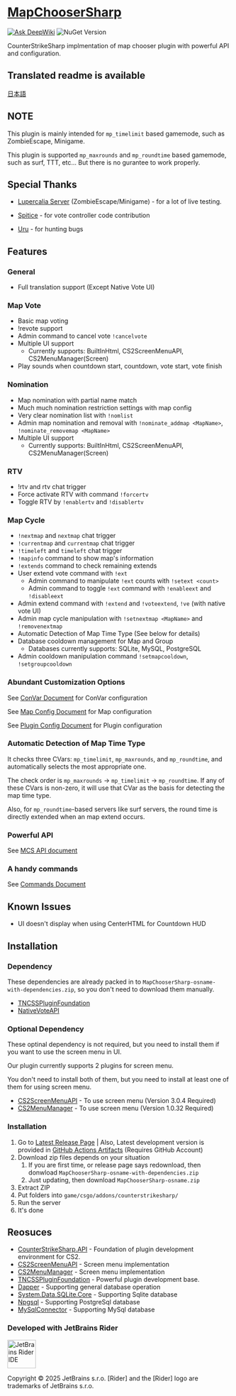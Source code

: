 ﻿# [MapChooserSharp](https://github.com/fltuna/MapChooserSharp)

[![Ask DeepWiki](https://deepwiki.com/badge.svg)](https://deepwiki.com/fltuna/MapChooserSharp) ![NuGet Version](https://img.shields.io/nuget/v/MapChooserSharp.API)


CounterStrikeSharp implmentation of map chooser plugin with powerful API and configuration.

## Translated readme is available

[日本語](README_JA.md)

## NOTE

This plugin is mainly intended for `mp_timelimit` based gamemode, such as ZombieEscape, Minigame.

This plugin is supported `mp_maxrounds` and `mp_roundtime` based gamemode, such as surf, TTT, etc... But there is no gurantee to work properly.


## Special Thanks

- [Lupercalia Server](https://steamcommunity.com/groups/lupercalia) (ZombieEscape/Minigame) - for a lot of live testing.

- [Spitice](https://github.com/spitice) - for vote controller code contribution
- [Uru](https://github.com/2vg) - for hunting bugs

## Features

### General

- Full translation support (Except Native Vote UI)

### Map Vote

- Basic map voting
- !revote support
- Admin command to cancel vote `!cancelvote`
- Multiple UI support
   - Currently supports: BuiltInHtml, CS2ScreenMenuAPI, CS2MenuManager(Screen)
- Play sounds when countdown start, countdown, vote start, vote finish

### Nomination

- Map nomination with partial name match
- Much much nomination restriction settings with map config
- Very clear nomination list with `!nomlist`
- Admin map nomination and removal with `!nominate_addmap <MapName>`, `!nominate_removemap <MapName>`
- Multiple UI support
   - Currently supports: BuiltInHtml, CS2ScreenMenuAPI, CS2MenuManager(Screen)

### RTV

- !rtv and rtv chat trigger
- Force activate RTV with command `!forcertv`
- Toggle RTV by `!enablertv` and `!disablertv`

### Map Cycle

- `!nextmap` and `nextmap` chat trigger
- `!currentmap` and `currentmap` chat trigger
- `!timeleft` and `timeleft` chat trigger
- `!mapinfo` command to show map's information
- `!extends` command to check remaining extends
- User extend vote command with `!ext`
    - Admin command to manipulate `!ext` counts with `!setext <count>`
    - Admin command to toggle `!ext` command with `!enableext` and `!disableext`
- Admin extend command with `!extend` and `!voteextend`, `!ve` (with native vote UI)
- Admin map cycle manipulation with `!setnextmap <MapName>` and `!removenextmap`
- Automatic Detection of Map Time Type (See below for details)
- Database cooldown management for Map and Group
  - Databases currently supports: SQLite, MySQL, PostgreSQL
- Admin cooldown manipulation command `!setmapcooldown`, `!setgroupcooldown`

### Abundant Customization Options

See [ConVar Document](docs/en/configuration/CONVAR.md) for ConVar configuration

See [Map Config Document](docs/en/configuration/MAP_CONFIG.md) for Map configuration

See [Plugin Config Document](docs/en/configuration/PLUGIN_CONFIG.md) for Plugin configuration

### Automatic Detection of Map Time Type

It checks three CVars: `mp_timelimit`, `mp_maxrounds`, and `mp_roundtime`, and automatically selects the most appropriate one.

The check order is `mp_maxrounds` -> `mp_timelimit` -> `mp_roundtime`. If any of these CVars is non-zero, it will use that CVar as the basis for detecting the map time type.

Also, for `mp_roundtime`-based servers like surf servers, the round time is directly extended when an map extend occurs.

### Powerful API

See [MCS API document](docs/en/development/USING_MCS_API.md)

### A handy commands

See [Commands Document](docs/en/COMMANDS.md)

## Known Issues

- UI doesn't display when using CenterHTML for Countdown HUD

## Installation

### Dependency

These dependencies are already packed in to `MapChooserSharp-osname-with-dependencies.zip`, so you don't need to download them manually.

- [TNCSSPluginFoundation](https://github.com/fltuna/TNCSSPluginFoundation/releases/latest)
- [NativeVoteAPI](https://github.com/fltuna/NativeVoteAPI-CS2/releases/latest)

### Optional Dependency

These optinal dependency is not required, but you need to install them if you want to use the screen menu in UI.

Our plugin currently supports 2 plugins for screen menu.

You don't need to install both of them, but you need to install at least one of them for using screen menu.

- [CS2ScreenMenuAPI](https://github.com/T3Marius/CS2ScreenMenuAPI) - To use screen menu (Version 3.0.4 Required)
- [CS2MenuManager](https://github.com/schwarper/CS2MenuManager) - To use screen menu (Version 1.0.32 Required)

### Installation

1. Go to [Latest Release Page](https://github.com/fltuna/MapChooserSharp/releases/latest) | Also, Latest development version is provided in [GitHub Actions Artifacts](https://github.com/fltuna/MapChooserSharp/actions) (Requires GitHub Account)
2. Download zip files depends on your situation
   1. If you are first time, or release page says redownload, then donwload `MapChooserSharp-osname-with-dependencies.zip`
   2. Just updating, then download `MapChooserSharp-osname.zip`
3. Extract ZIP
4. Put folders into `game/csgo/addons/counterstrikesharp/`
5. Run the server
6. It's done

## Reosuces

- [CounterStrikeSharp.API](https://github.com/roflmuffin/CounterStrikeSharp) - Foundation of plugin development environment for CS2.
- [CS2ScreenMenuAPI](https://github.com/T3Marius/CS2ScreenMenuAPI) - Screen menu implementation
- [CS2MenuManager](https://github.com/schwarper/CS2MenuManager) - Screen menu implementation
- [TNCSSPluginFoundation](https://github.com/fltuna/TNCSSPluginFoundation) - Powerful plugin development base.
- [Dapper](https://github.com/DapperLib/Dapper) - Supporting general database operation
- [System.Data.SQLite.Core](https://www.nuget.org/packages/system.data.sqlite.core/) - Supporting Sqlite database
- [Npgsql](https://github.com/npgsql/npgsql) - Supporting PostgreSql database
- [MySqlConnector](https://github.com/mysql-net/MySqlConnector) - Supporting MySql database

### Developed with JetBrains Rider

<img src="https://resources.jetbrains.com/storage/products/company/brand/logos/Rider_icon.png" width="64" alt="JetBrains Rider IDE"/>

Copyright © 2025 JetBrains s.r.o. [Rider] and the [Rider] logo are trademarks of JetBrains s.r.o.